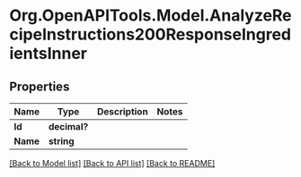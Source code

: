 # Org.OpenAPITools.Model.AnalyzeRecipeInstructions200ResponseIngredientsInner

## Properties

Name | Type | Description | Notes
------------ | ------------- | ------------- | -------------
**Id** | **decimal?** |  | 
**Name** | **string** |  | 

[[Back to Model list]](../README.md#documentation-for-models) [[Back to API list]](../README.md#documentation-for-api-endpoints) [[Back to README]](../README.md)

